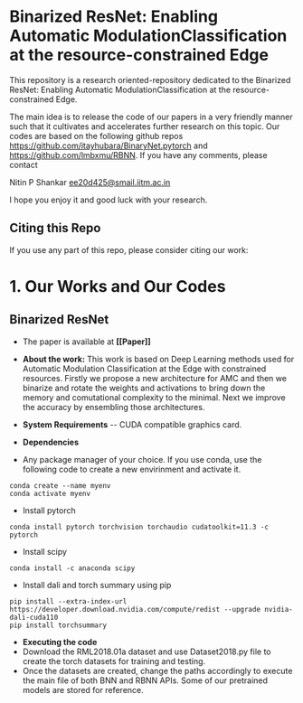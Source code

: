 # Binarized ResNet: Enabling Automatic ModulationClassification at the resource-constrained Edge
This repository is a research oriented-repository dedicated to the Binarized ResNet: Enabling Automatic ModulationClassification at the resource-constrained Edge. 

The main idea is to release the code of our papers in a very friendly manner such that it cultivates and accelerates further research on this topic. Our codes are based on the following github repos https://github.com/itayhubara/BinaryNet.pytorch and https://github.com/lmbxmu/RBNN.
If you have any comments, please contact 

Nitin P Shankar 
ee20d425@smail.iitm.ac.in 

I hope you enjoy it and good luck with your research.

## Citing this Repo
If you use any part of this repo, please consider citing our work:

# 1. Our Works and Our Codes
## Binarized ResNet
- The paper is available at __[[Paper]]__

- **About the work:** This work is based on Deep Learning methods used for Automatic Modulation Classification at the Edge with constrained resources. Firstly we propose a new architecture for AMC and then we binarize and rotate the weights and activations to bring down the memory and comutational complexity to the minimal. Next we improve the accuracy by ensembling those architectures.

- **System Requirements**
-- CUDA compatible graphics card.

- **Dependencies**
- Any package manager of your choice. If you use conda, use the following code to create a new envirinment and activate it.
```
conda create --name myenv
conda activate myenv
```

- Install pytorch
```
conda install pytorch torchvision torchaudio cudatoolkit=11.3 -c pytorch
```

- Install scipy
```
conda install -c anaconda scipy
```

- Install dali and torch summary using pip
```
pip install --extra-index-url https://developer.download.nvidia.com/compute/redist --upgrade nvidia-dali-cuda110
pip install torchsummary
```
- **Executing the code**
- Download the RML2018.01a dataset and use Dataset2018.py file to create the torch datasets for training and testing.
- Once the datasets are created, change the paths accordingly to execute the main file of both BNN and RBNN APIs. Some of our pretrained models are stored for reference.
